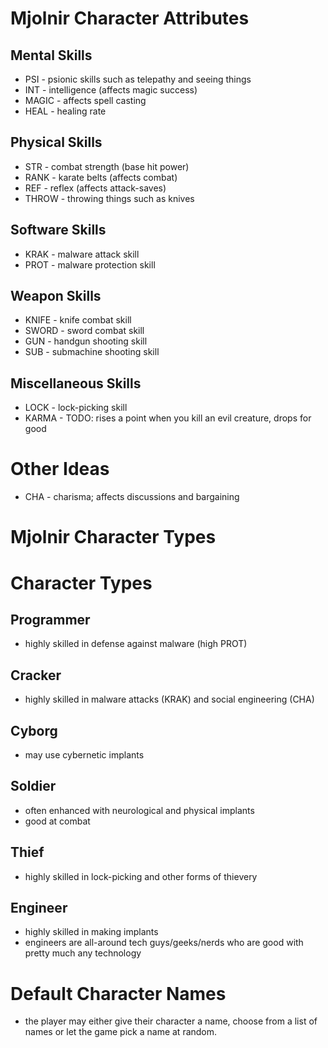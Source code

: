 # Mjolnir Character Attributes

## Mental Skills
- PSI               - psionic skills such as telepathy and seeing things
- INT               - intelligence (affects magic success)
- MAGIC             - affects spell casting
- HEAL              - healing rate

## Physical Skills
- STR               - combat strength (base hit power)
- RANK              - karate belts (affects combat)
- REF               - reflex (affects attack-saves)
- THROW             - throwing things such as knives

## Software Skills
- KRAK              - malware attack skill
- PROT              - malware protection skill

## Weapon Skills
- KNIFE             - knife combat skill
- SWORD             - sword combat skill
- GUN               - handgun shooting skill
- SUB               - submachine shooting skill

## Miscellaneous Skills
- LOCK              - lock-picking skill
- KARMA             - TODO: rises a point when you kill an evil creature,
                      drops for good

# Other Ideas
- CHA               - charisma; affects discussions and bargaining

# Mjolnir Character Types

# Character Types

## Programmer

- highly skilled in defense against malware (high PROT)

## Cracker

- highly skilled in malware attacks (KRAK) and social engineering (CHA)

## Cyborg

- may use cybernetic implants

## Soldier

- often enhanced with neurological and physical implants
- good at combat

## Thief

- highly skilled in lock-picking and other forms of thievery

## Engineer

- highly skilled in making implants
- engineers are all-around tech guys/geeks/nerds who are good with pretty much
  any technology

# Default Character Names

- the player may either give their character a name, choose from a list of names
  or let the game pick a name at random.

